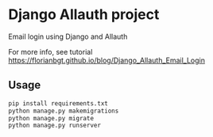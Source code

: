 # Django Allauth project

Email login using Django and Allauth

For more info, see tutorial https://florianbgt.github.io/blog/Django_Allauth_Email_Login

## Usage

```bash
pip install requirements.txt
python manage.py makemigrations
python manage.py migrate
python manage.py runserver
```